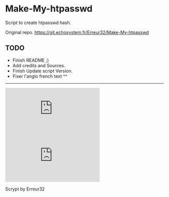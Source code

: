 # Make-My-htpasswd

Script to create  htpasswd hash.

Original repo.   https://git.echosystem.fr/Erreur32/Make-My-htpasswd


##  TODO 

 - Finish README ;)
 - Add credits and Sources.
 - Finish Update script Version.
 - Fixer l'anglo french text ^^


**********************************************************

![](https://upfile.echosystem.fr/plugins/imageviewer/site/direct.php?s=2W1&/Screenshot-2018__tools_echosystem_fr.png)
![](https://upfile.echosystem.fr/plugins/imageviewer/site/direct.php?s=5xh&/Screenshot-2018-2-21_https_tools_echosystem_fr.png)

 Scrypt by Erreur32
 